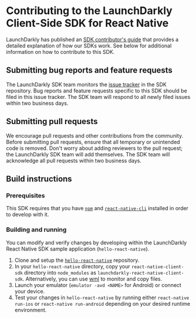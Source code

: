 Contributing to the LaunchDarkly Client-Side SDK for React Native
================================================

LaunchDarkly has published an [SDK contributor's guide](https://docs.launchdarkly.com/sdk/concepts/contributors-guide) that provides a detailed explanation of how our SDKs work. See below for additional information on how to contribute to this SDK.

Submitting bug reports and feature requests
------------------

The LaunchDarkly SDK team monitors the [issue tracker](https://github.com/launchdarkly/react-native-client-sdk/issues) in the SDK repository. Bug reports and feature requests specific to this SDK should be filed in this issue tracker. The SDK team will respond to all newly filed issues within two business days.

Submitting pull requests
------------------

We encourage pull requests and other contributions from the community. Before submitting pull requests, ensure that all temporary or unintended code is removed. Don't worry about adding reviewers to the pull request; the LaunchDarkly SDK team will add themselves. The SDK team will acknowledge all pull requests within two business days.

Build instructions
------------------

### Prerequisites

This SDK requires that you have [`npm`](https://www.npmjs.com/) and [`react-native-cli`](https://www.npmjs.com/package/react-native-cli) installed in order to develop with it.

### Building and running

You can modify and verify changes by developing within the LaunchDarkly React Native SDK sample application (`hello-react-native`).

1. Clone and setup the [`hello-react-native`](https://github.com/launchdarkly/hello-react-native) repository.
2. In your `hello-react-native` directory, copy your `react-native-client-sdk` directory into `node_modules` as `launchdarkly-react-native-client-sdk`. Alternatively, you can use [wml](https://github.com/wix/wml) to monitor and copy files.
3. Launch your emulator (`emulator -avd <NAME>` for Android) or connect your device.
4. Test your changes in `hello-react-native` by running either `react-native run-ios` or `react-native run-android` depending on your desired runtime environment.
